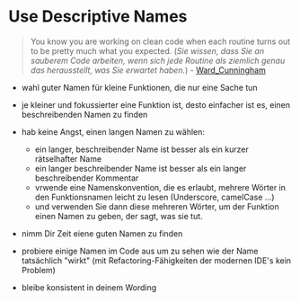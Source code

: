 # Use Descriptive Names

> You know you are working on clean code when each routine turns out to be pretty much what you expected.
> (*Sie wissen, dass Sie an sauberem Code arbeiten, wenn sich jede Routine als ziemlich genau das herausstellt, was Sie erwartet haben.*)
\- [Ward_Cunningham](https://de.wikipedia.org/wiki/Ward_Cunningham)

- wahl guter Namen für kleine Funktionen, die nur eine Sache tun
- je kleiner und fokussierter eine Funktion ist, desto einfacher ist es, einen beschreibenden Namen zu finden
- hab keine Angst, einen langen Namen zu wählen:
	- ein langer, beschreibender Name ist besser als ein kurzer rätselhafter Name
	- ein langer beschreibender Name ist besser als ein langer beschreibender Kommentar
	- vrwende eine Namenskonvention, die es erlaubt, mehrere Wörter in den Funktionsnamen leicht zu lesen (Underscore, camelCase ...)
	- und verwenden Sie dann diese mehreren Wörter, um der Funktion einen Namen zu geben, der sagt, was sie tut.

- nimm Dir Zeit eiene guten Namen zu finden
- probiere einige Namen im Code aus um zu sehen wie der Name tatsächlich "wirkt" (mit Refactoring-Fähigkeiten der modernen IDE's kein Problem)
- bleibe konsistent in deinem Wording

